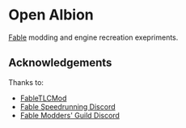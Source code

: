 # Open Albion

[Fable] modding and engine recreation exepriments.

## Acknowledgements

Thanks to:

- [FableTLCMod]
- [Fable Speedrunning Discord]
- [Fable Modders' Guild Discord]

[Fable]: https://en.wikipedia.org/wiki/Fable_(video_game_series)
[FableTLCMod]: http://fabletlcmod.com
[Fable Speedrunning Discord]: https://discord.gg/Sv8P6Ef
[Fable Modders' Guild Discord]: https://discord.gg/xUYzkCw